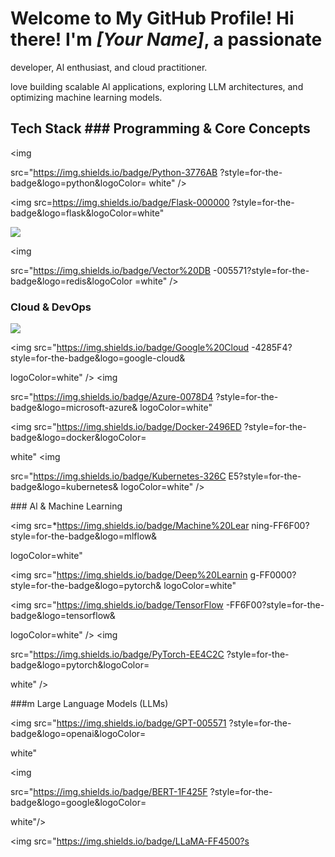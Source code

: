 # Welcome to My GitHub Profile! Hi there! I'm *[Your Name]*, a passionate

developer, Al enthusiast, and cloud practitioner.

love building scalable Al applications, exploring LLM architectures, and optimizing machine learning models.

## Tech Stack ### Programming & Core Concepts

<p align="left">

<img

src="https://img.shields.io/badge/Python-3776AB ?style=for-the-badge&logo=python&logoColor= white" />

<img src=https://img.shields.io/badge/Flask-000000 ?style=for-the-badge&logo=flask&logoColor=white"

<img src="https://img.shields.io/badge/SQL-4479A1 ?style=for-the-badge&logo=mysql&logoColor= white" />

<img

src="https://img.shields.io/badge/Vector%20DB -005571?style=for-the-badge&logo=redis&logoColor =white" />

</p>

### Cloud & DevOps <p align="left">

<img src="https://img.shields.io/badge/AWS-232F3E ?style=for-the-badge&logo=amazon-aws&logoColor =white" />

<img src="https://img.shields.io/badge/Google%20Cloud -4285F4?style=for-the-badge&logo=google-cloud&

logoColor=white" /> <img

src="https://img.shields.io/badge/Azure-0078D4 ?style=for-the-badge&logo=microsoft-azure& logoColor=white"

<img src="https://img.shields.io/badge/Docker-2496ED ?style=for-the-badge&logo=docker&logoColor=

white" <img

src="https://img.shields.io/badge/Kubernetes-326C E5?style=for-the-badge&logo=kubernetes& logoColor=white" />

</p> ### Al & Machine Learning <p align="left">

<img src=*https://img.shields.io/badge/Machine%20Lear ning-FF6F00?style=for-the-badge&logo=mlflow&

logoColor=white"

<img src="https://img.shields.io/badge/Deep%20Learnin g-FF0000?style=for-the-badge&logo=pytorch& logoColor=white"

<img src="https://img.shields.io/badge/TensorFlow -FF6F00?style=for-the-badge&logo=tensorflow&

logoColor=white" /> <img

src="https://img.shields.io/badge/PyTorch-EE4C2C ?style=for-the-badge&logo=pytorch&logoColor=

white" /> </p>

###m Large Language Models (LLMs) <p align="left">

<img src="https://img.shields.io/badge/GPT-005571 ?style=for-the-badge&logo=openai&logoColor=

white"

<img

src="https://img.shields.io/badge/BERT-1F425F ?style=for-the-badge&logo=google&logoColor=

white"/>

<img src="https://img.shields.io/badge/LLaMA-FF4500?s 
<!---
asadnaved9/asadnaved9 is a ✨ special ✨ repository because its `README.md` (this file) appears on your GitHub profile.
You can click the Preview link to take a look at your changes.
--->
